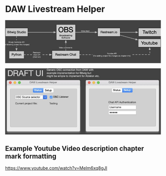 # DAW Livestream Helper

![Concept Image](https://github.com/jasalt/daw-livestream-helper/blob/master/210107-daw-livestream-helper.jpg)

![Draft UI](https://github.com/jasalt/daw-livestream-helper/blob/master/210107-daw-livestream-helper-ui.jpg)


## Example Youtube Video description chapter mark formatting 
https://www.youtube.com/watch?v=Melm6xq8gJI

